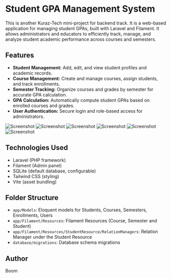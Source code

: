 # Student GPA Management System

This is another Kuraz-Tech mini-project for backend track. It is a web-based application for managing student GPAs, built with Laravel and Filament. It allows administrators and educators to efficiently track, manage, and analyze student academic performance across courses and semesters.

## Features

- **Student Management:** Add, edit, and view student profiles and academic records.
- **Course Management:** Create and manage courses, assign students, and track enrollments.
- **Semester Tracking:** Organize courses and grades by semester for accurate GPA calculation.
- **GPA Calculation:** Automatically compute student GPAs based on enrolled courses and grades.
- **User Authentication:** Secure login and role-based access for administrators.

![Screenshot](public/build/assets/screenshots/1.PNG)
![Screenshot](public/build/assets/screenshots/2.PNG)
![Screenshot](public/build/assets/screenshots/3.PNG)
![Screenshot](public/build/assets/screenshots/4.PNG)
![Screenshot](public/build/assets/screenshots/5.PNG)
![Screenshot](public/build/assets/screenshots/6.PNG)

## Technologies Used

- Laravel (PHP framework)
- Filament (Admin panel)
- SQLite (default database, configurable)
- Tailwind CSS (styling)
- Vite (asset bundling)

## Folder Structure

- `app/Models`: Eloquent models for Students, Courses, Semesters, Enrollments, Users
- `app/Filament/Resources`: Filament Resources (Course, Semester and Student)
- `app/Filament/Resources/StudentResource/RelationManagers`: Relation Manager under the Student Resource
- `database/migrations`: Database schema migrations

## Author

Boom
